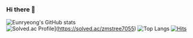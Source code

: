 ### Hi there 👋
![Eunryeong's GitHub stats](https://github-readme-stats.vercel.app/api?username=eunryeong1&show_icons=true&theme=onedark)  
![Solved.ac Profile](http://mazassumnida.wtf/api/generate_badge?boj=zmstree7055)](https://solved.ac/zmstree7055)
![Top Langs](https://github-readme-stats.vercel.app/api/top-langs/?username=eunryeong1&layout=compact&theme=dark)
[![Hits](https://hits.seeyoufarm.com/api/count/incr/badge.svg?url=https%3A%2F%2Fgithub.com%2Feunryeong1&count_bg=%2379C83D&title_bg=%23555555&icon=&icon_color=%23E7E7E7&title=hits&edge_flat=false)](https://hits.seeyoufarm.com)

<!--
**eunryeong1/eunryeong1** is a ✨ _special_ ✨ repository because its `README.md` (this file) appears on your GitHub profile.

Here are some ideas to get you started:

- 🔭 I’m currently working on ...
- 🌱 I’m currently learning ...
- 👯 I’m looking to collaborate on ...
- 🤔 I’m looking for help with ...
- 💬 Ask me about ...
- 📫 How to reach me: ...
- 😄 Pronouns: ...
- ⚡ Fun fact: ...
-->
